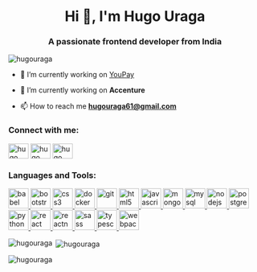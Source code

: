 <h1 align="center">Hi 👋, I'm Hugo Uraga</h1>
<h3 align="center">A passionate frontend developer from India</h3>

<p align="left"> <img src="https://komarev.com/ghpvc/?username=hugouraga&label=Profile%20views&color=0e75b6&style=flat" alt="hugouraga" /> </p>

- 🔭 I’m currently working on [YouPay](https://github.com/YouPayDigital)

- 🔭 I’m currently working on **Accenture**

- 📫 How to reach me **hugouraga61@gmail.com**

<h3 align="left">Connect with me:</h3>
<p align="left">
<a href="https://linkedin.com/in/hugo uraga" target="blank"><img align="center" src="https://cdn.jsdelivr.net/npm/simple-icons@3.0.1/icons/linkedin.svg" alt="hugo uraga" height="30" width="40" /></a>
<a href="https://fb.com/hugo uraga" target="blank"><img align="center" src="https://cdn.jsdelivr.net/npm/simple-icons@3.0.1/icons/facebook.svg" alt="hugo uraga" height="30" width="40" /></a>
<a href="https://instagram.com/hugo uraga" target="blank"><img align="center" src="https://cdn.jsdelivr.net/npm/simple-icons@3.0.1/icons/instagram.svg" alt="hugo uraga" height="30" width="40" /></a>
</p>

<h3 align="left">Languages and Tools:</h3>
<p align="left"> <a href="https://babeljs.io/" target="_blank"> <img src="https://www.vectorlogo.zone/logos/babeljs/babeljs-icon.svg" alt="babel" width="40" height="40"/> </a> <a href="https://getbootstrap.com" target="_blank"> <img src="https://devicons.github.io/devicon/devicon.git/icons/bootstrap/bootstrap-plain.svg" alt="bootstrap" width="40" height="40"/> </a> <a href="https://www.w3schools.com/css/" target="_blank"> <img src="https://devicons.github.io/devicon/devicon.git/icons/css3/css3-original-wordmark.svg" alt="css3" width="40" height="40"/> </a> <a href="https://www.docker.com/" target="_blank"> <img src="https://devicons.github.io/devicon/devicon.git/icons/docker/docker-original-wordmark.svg" alt="docker" width="40" height="40"/> </a> <a href="https://git-scm.com/" target="_blank"> <img src="https://www.vectorlogo.zone/logos/git-scm/git-scm-icon.svg" alt="git" width="40" height="40"/> </a> <a href="https://www.w3.org/html/" target="_blank"> <img src="https://devicons.github.io/devicon/devicon.git/icons/html5/html5-original-wordmark.svg" alt="html5" width="40" height="40"/> </a> <a href="https://developer.mozilla.org/en-US/docs/Web/JavaScript" target="_blank"> <img src="https://devicons.github.io/devicon/devicon.git/icons/javascript/javascript-original.svg" alt="javascript" width="40" height="40"/> </a> <a href="https://www.mongodb.com/" target="_blank"> <img src="https://devicons.github.io/devicon/devicon.git/icons/mongodb/mongodb-original-wordmark.svg" alt="mongodb" width="40" height="40"/> </a> <a href="https://www.mysql.com/" target="_blank"> <img src="https://devicons.github.io/devicon/devicon.git/icons/mysql/mysql-original-wordmark.svg" alt="mysql" width="40" height="40"/> </a> <a href="https://nodejs.org" target="_blank"> <img src="https://devicons.github.io/devicon/devicon.git/icons/nodejs/nodejs-original-wordmark.svg" alt="nodejs" width="40" height="40"/> </a> <a href="https://www.postgresql.org" target="_blank"> <img src="https://devicons.github.io/devicon/devicon.git/icons/postgresql/postgresql-original-wordmark.svg" alt="postgresql" width="40" height="40"/> </a> <a href="https://www.python.org" target="_blank"> <img src="https://devicons.github.io/devicon/devicon.git/icons/python/python-original.svg" alt="python" width="40" height="40"/> </a> <a href="https://reactjs.org/" target="_blank"> <img src="https://devicons.github.io/devicon/devicon.git/icons/react/react-original-wordmark.svg" alt="react" width="40" height="40"/> </a> <a href="https://reactnative.dev/" target="_blank"> <img src="https://reactnative.dev/img/header_logo.svg" alt="reactnative" width="40" height="40"/> </a> <a href="https://sass-lang.com" target="_blank"> <img src="https://devicons.github.io/devicon/devicon.git/icons/sass/sass-original.svg" alt="sass" width="40" height="40"/> </a> <a href="https://www.typescriptlang.org/" target="_blank"> <img src="https://devicons.github.io/devicon/devicon.git/icons/typescript/typescript-original.svg" alt="typescript" width="40" height="40"/> </a> <a href="https://webpack.js.org" target="_blank"> <img src="https://devicons.github.io/devicon/devicon.git/icons/webpack/webpack-original.svg" alt="webpack" width="40" height="40"/> </a> </p>

<p><img align="left" src="https://github-readme-stats.vercel.app/api/top-langs?username=hugouraga&show_icons=true&locale=en&layout=compact" alt="hugouraga" /></p>

<p>&nbsp;<img align="center" src="https://github-readme-stats.vercel.app/api?username=hugouraga&show_icons=true&locale=en" alt="hugouraga" /></p>

<p><img align="center" src="https://github-readme-streak-stats.herokuapp.com/?user=hugouraga&" alt="hugouraga" /></p>
